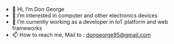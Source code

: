 - 👋 Hi, I’m Don George
- 👀 I’m interested in computer and other electronics devices
- 🌱 I’m currently working as a developer in IoT platform and web frameworks
- 📫 How to reach me, Mail to : dongeorge95@gmail.com

<!---
dongeorgekl/dongeorgekl is a ✨ special ✨ repository because its `README.md` (this file) appears on your GitHub profile.
You can click the Preview link to take a look at your changes.
--->
